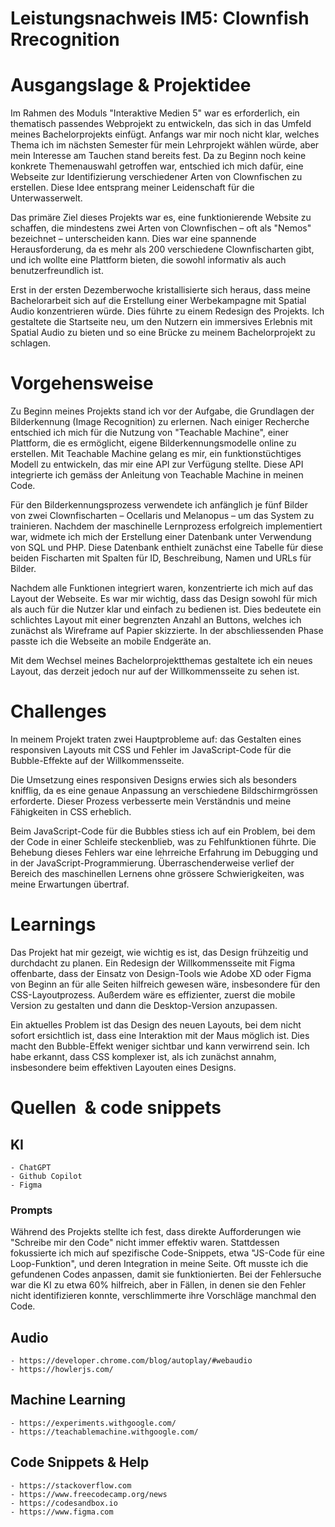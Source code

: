  # Leistungsnachweis IM5: Clownfish Rrecognition 
 
 # Ausgangslage & Projektidee 
Im Rahmen des Moduls "Interaktive Medien 5" war es erforderlich, ein thematisch passendes Webprojekt zu entwickeln, das sich in das Umfeld meines Bachelorprojekts einfügt. Anfangs war mir noch nicht klar, welches Thema ich im nächsten Semester für mein Lehrprojekt wählen würde, aber mein Interesse am Tauchen stand bereits fest. Da zu Beginn noch keine konkrete Themenauswahl getroffen war, entschied ich mich dafür, eine Webseite zur Identifizierung verschiedener Arten von Clownfischen zu erstellen. Diese Idee entsprang meiner Leidenschaft für die Unterwasserwelt.

Das primäre Ziel dieses Projekts war es, eine funktionierende Website zu schaffen, die mindestens zwei Arten von Clownfischen – oft als "Nemos" bezeichnet – unterscheiden kann. Dies war eine spannende Herausforderung, da es mehr als 200 verschiedene Clownfischarten gibt, und ich wollte eine Plattform bieten, die sowohl informativ als auch benutzerfreundlich ist.

Erst in der ersten Dezemberwoche kristallisierte sich heraus, dass meine Bachelorarbeit sich auf die Erstellung einer Werbekampagne mit Spatial Audio konzentrieren würde. Dies führte zu einem Redesign des Projekts. Ich gestaltete die Startseite neu, um den Nutzern ein immersives Erlebnis mit Spatial Audio zu bieten und so eine Brücke zu meinem Bachelorprojekt zu schlagen.

# Vorgehensweise
Zu Beginn meines Projekts stand ich vor der Aufgabe, die Grundlagen der Bilderkennung (Image Recognition) zu erlernen. Nach einiger Recherche entschied ich mich für die Nutzung von "Teachable Machine", einer Plattform, die es ermöglicht, eigene Bilderkennungsmodelle online zu erstellen. Mit Teachable Machine gelang es mir, ein funktionstüchtiges Modell zu entwickeln, das mir eine API zur Verfügung stellte. Diese API integrierte ich gemäss der Anleitung von Teachable Machine in meinen Code.

Für den Bilderkennungsprozess verwendete ich anfänglich je fünf Bilder von zwei Clownfischarten – Ocellaris und Melanopus – um das System zu trainieren. Nachdem der maschinelle Lernprozess erfolgreich implementiert war, widmete ich mich der Erstellung einer Datenbank unter Verwendung von SQL und PHP. Diese Datenbank enthielt zunächst eine Tabelle für diese beiden Fischarten mit Spalten für ID, Beschreibung, Namen und URLs für Bilder.

Nachdem alle Funktionen integriert waren, konzentrierte ich mich auf das Layout der Webseite. Es war mir wichtig, dass das Design sowohl für mich als auch für die Nutzer klar und einfach zu bedienen ist. Dies bedeutete ein schlichtes Layout mit einer begrenzten Anzahl an Buttons, welches ich zunächst als Wireframe auf Papier skizzierte. In der abschliessenden Phase passte ich die Webseite an mobile Endgeräte an.

Mit dem Wechsel meines Bachelorprojektthemas gestaltete ich ein neues Layout, das derzeit jedoch nur auf der Willkommensseite zu sehen ist.

# Challenges
In meinem Projekt traten zwei Hauptprobleme auf: das Gestalten eines responsiven Layouts mit CSS und Fehler im JavaScript-Code für die Bubble-Effekte auf der Willkommensseite.

Die Umsetzung eines responsiven Designs erwies sich als besonders knifflig, da es eine genaue Anpassung an verschiedene Bildschirmgrössen erforderte. Dieser Prozess verbesserte mein Verständnis und meine Fähigkeiten in CSS erheblich.

Beim JavaScript-Code für die Bubbles stiess ich auf ein Problem, bei dem der Code in einer Schleife steckenblieb, was zu Fehlfunktionen führte. Die Behebung dieses Fehlers war eine lehrreiche Erfahrung im Debugging und in der JavaScript-Programmierung.
Überraschenderweise verlief der Bereich des maschinellen Lernens ohne grössere Schwierigkeiten, was meine Erwartungen übertraf.

# Learnings
Das Projekt hat mir gezeigt, wie wichtig es ist, das Design frühzeitig und durchdacht zu planen. Ein Redesign der Willkommensseite mit Figma offenbarte, dass der Einsatz von Design-Tools wie Adobe XD oder Figma von Beginn an für alle Seiten hilfreich gewesen wäre, insbesondere für den CSS-Layoutprozess. Außerdem wäre es effizienter, zuerst die mobile Version zu gestalten und dann die Desktop-Version anzupassen.

Ein aktuelles Problem ist das Design des neuen Layouts, bei dem nicht sofort ersichtlich ist, dass eine Interaktion mit der Maus möglich ist. Dies macht den Bubble-Effekt weniger sichtbar und kann verwirrend sein. Ich habe erkannt, dass CSS komplexer ist, als ich zunächst annahm, insbesondere beim effektiven Layouten eines Designs.

# Quellen  & code snippets 

## KI 
    - ChatGPT 
    - Github Copilot 
    - Figma 
   ### Prompts
   Während des Projekts stellte ich fest, dass direkte Aufforderungen wie "Schreibe mir den Code" nicht immer effektiv waren. Stattdessen fokussierte ich mich auf spezifische Code-Snippets, etwa "JS-Code für eine Loop-Funktion", und deren Integration in meine Seite. Oft musste ich die gefundenen Codes anpassen, damit sie funktionierten. Bei der Fehlersuche war die KI zu etwa 60% hilfreich, aber in Fällen, in denen sie den Fehler nicht identifizieren konnte, verschlimmerte ihre Vorschläge manchmal den Code.
 
## Audio 
    - https://developer.chrome.com/blog/autoplay/#webaudio 
    - https://howlerjs.com/

## Machine Learning
    - https://experiments.withgoogle.com/
    - https://teachablemachine.withgoogle.com/

## Code Snippets & Help 
    - https://stackoverflow.com
    - https://www.freecodecamp.org/news
    - https://codesandbox.io
    - https://www.figma.com

    

 
 
 

